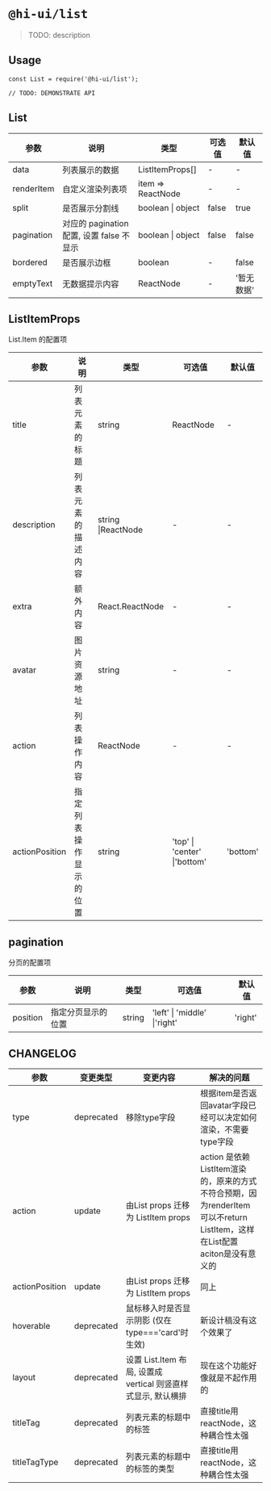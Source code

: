 # `@hi-ui/list`

> TODO: description

## Usage

```
const List = require('@hi-ui/list');

// TODO: DEMONSTRATE API
```
## List

| 参数           | 说明                                                          | 类型               | 可选值                       | 默认值     |
| -------------- | ------------------------------------------------------------- | ------------------ | ---------------------------- | ---------- |
| data           | 列表展示的数据                                                | ListItemProps[]         | -                            | -          |
| renderItem     | 自定义渲染列表项                                              | item => ReactNode  | -                            | -          |
| split          | 是否展示分割线                                                | boolean \| object  | false                        | true       |
| pagination     | 对应的 pagination 配置, 设置 false 不显示                     | boolean \| object  | false                        | false      |
| bordered       | 是否展示边框                    | boolean            | -                            | false      |
| emptyText      | 无数据提示内容                                                | ReactNode | -                            | '暂无数据' |

## ListItemProps

List.Item 的配置项

| 参数         | 说明                   | 类型                       | 可选值                                         | 默认值    |
| ------------ | ---------------------- | -------------------------- | ---------------------------------------------- | --------- |
| title        | 列表元素的标题         | string                     | ReactNode                                      | -         |
| description  | 列表元素的描述内容     | string \|ReactNode         | -                                              | -         |
| extra        | 额外内容               | React.ReactNode | -                                              | -         |
| avatar       | 图片资源地址           | string                     | -                                              | -         |
| action         | 列表操作内容                                                  | ReactNode          | -                            | -          |
| actionPosition | 指定列表操作显示的位置                                        | string             | 'top' \| 'center' \|'bottom' | 'bottom'   |

## pagination

分页的配置项

| 参数     | 说明               | 类型   | 可选值                       | 默认值  |
| -------- | ------------------ | ------ | ---------------------------- | ------- |
| position | 指定分页显示的位置 | string | 'left' \| 'middle' \|'right' | 'right' |


## CHANGELOG

| 参数         | 变更类型                        | 变更内容                                                                       | 解决的问题                   |
| ------------ | ------------------------------- | ------------------------------------------------------------------------------ | ---------------------------- |
| type        | deprecated                          | 移除type字段 | 根据item是否返回avatar字段已经可以决定如何渲染，不需要type字段           |
| action        | update                          | 由List props 迁移为 ListItem props | action 是依赖ListItem渲染的，原来的方式不符合预期，因为renderItem 可以不return ListItem，这样在List配置aciton是没有意义的           |
| actionPosition        | update                          | 由List props 迁移为 ListItem props | 同上           |
| hoverable        | deprecated                          | 鼠标移入时是否显示阴影 (仅在 type==='card'时生效) | 新设计稿没有这个效果了           |
|  layout        | deprecated                          | 设置 List.Item 布局, 设置成 vertical 则竖直样式显示, 默认横排| 现在这个功能好像就是不起作用的           |
|  titleTag        | deprecated                          | 列表元素的标题中的标签           | 直接title用reactNode，这种耦合性太强           |
|  titleTagType        | deprecated                          | 列表元素的标题中的标签的类型           | 直接title用reactNode，这种耦合性太强          |
